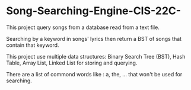 # Song-Searching-Engine-CIS-22C-

This project query songs from a database read from a text file.

Searching by a keyword in songs' lyrics then return a BST of songs that contain that keyword.

This project use multiple data structures: Binary Search Tree (BST), Hash Table, Array List, Linked List for storing and querying.

There are a list of commond words like : a, the, ... that won't be used for searching.
